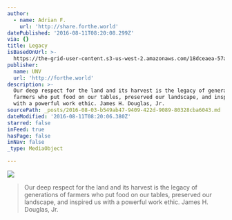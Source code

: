 ```yaml
---
author:
  - name: Adrian F.
    url: 'http://share.forthe.world'
datePublished: '2016-08-11T08:20:08.299Z'
via: {}
title: Legacy
isBasedOnUrl: >-
  https://the-grid-user-content.s3-us-west-2.amazonaws.com/18dceaea-57ab-4372-a78f-65f1e2089850.jpg
publisher:
  name: UNV
  url: 'http://forthe.world'
description: >-
  Our deep respect for the land and its harvest is the legacy of generations of
  farmers who put food on our tables, preserved our landscape, and inspired us
  with a powerful work ethic. James H. Douglas, Jr.
sourcePath: _posts/2016-08-03-b549ab47-9409-422d-9089-80328cba6043.md
dateModified: '2016-08-11T08:20:06.380Z'
starred: false
inFeed: true
hasPage: false
inNav: false
_type: MediaObject

---
```

![](https://the-grid-user-content.s3-us-west-2.amazonaws.com/18dceaea-57ab-4372-a78f-65f1e2089850.jpg)

> Our deep respect for the land and its harvest is the legacy of generations of farmers who put food on our tables, preserved our landscape, and inspired us with a powerful work ethic. James H. Douglas, Jr.